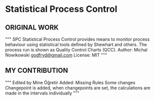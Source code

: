 # Statistical Process Control

## ORIGINAL WORK 
"""
SPC Statistical Process Control provides means to monitor process behaviour
using statistical tools defined by Shewhart and others. The process run is shown
as Quality Control Charts (QCC).
Author: Michal Nowikowski <godfryd@gmail.com>
License: MIT
"""

## MY CONTRIBUTION
"""
Edited by Mine Öğretir
Added: Missing Rules
Some changes
Changepoint is added, when changepoints are set, the calculations are made in the intervals individually
"""
